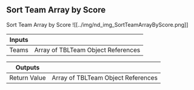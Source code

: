 ## Sort Team Array by Score
Sort Team Array by Score
![[../img/nd_img_SortTeamArrayByScore.png]]

|Inputs||
|--|--|
| Teams | Array of TBLTeam Object References |

|Outputs||
|--|--|
| Return Value | Array of TBLTeam Object References |

